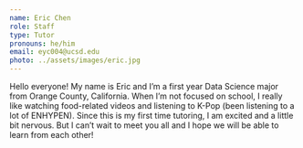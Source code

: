 ```yaml
---
name: Eric Chen
role: Staff
type: Tutor
pronouns: he/him
email: eyc004@ucsd.edu
photo: ../assets/images/eric.jpg
---
```


Hello everyone! My name is Eric and I’m a first year Data Science major from Orange County, California. When I’m not focused on school, I really like watching food-related videos and listening to K-Pop (been listening to a lot of ENHYPEN). Since this is my first time tutoring, I am excited and a little bit nervous. But I can’t wait to meet you all and I hope we will be able to learn from each other!